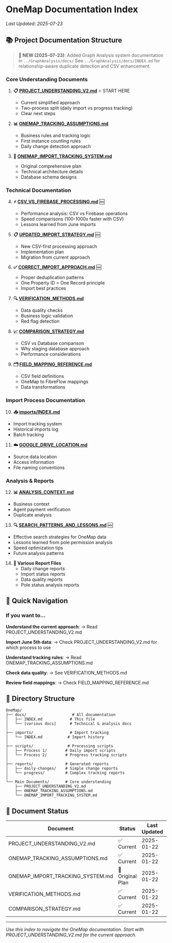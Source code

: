 # OneMap Documentation Index

*Last Updated: 2025-07-23*

## 📚 Project Documentation Structure

> **📍 NEW (2025-07-23)**: Added Graph Analysis system documentation in `../GraphAnalysis/docs/` 
> See `../GraphAnalysis/docs/INDEX.md` for relationship-aware duplicate detection and CSV enhancement.

### Core Understanding Documents

1. **📋 [PROJECT_UNDERSTANDING_V2.md](../PROJECT_UNDERSTANDING_V2.md)** ⭐ START HERE
   - Current simplified approach
   - Two-process split (daily import vs progress tracking)
   - Clear next steps

2. **📊 [ONEMAP_TRACKING_ASSUMPTIONS.md](../ONEMAP_TRACKING_ASSUMPTIONS.md)**
   - Business rules and tracking logic
   - First instance counting rules
   - Daily change detection approach

3. **🔧 [ONEMAP_IMPORT_TRACKING_SYSTEM.md](../ONEMAP_IMPORT_TRACKING_SYSTEM.md)**
   - Original comprehensive plan
   - Technical architecture details
   - Database schema designs

### Technical Documentation

4. **⚡ [CSV_VS_FIREBASE_PROCESSING.md](./CSV_VS_FIREBASE_PROCESSING.md)** 🆕
   - Performance analysis: CSV vs Firebase operations
   - Speed comparisons (100-1000x faster with CSV)
   - Lessons learned from June imports

5. **📋 [UPDATED_IMPORT_STRATEGY.md](./UPDATED_IMPORT_STRATEGY.md)** 🆕
   - New CSV-first processing approach
   - Implementation plan
   - Migration from current approach

6. **✅ [CORRECT_IMPORT_APPROACH.md](./CORRECT_IMPORT_APPROACH.md)** 🆕
   - Proper deduplication patterns
   - One Property ID = One Record principle
   - Import best practices

7. **🔍 [VERIFICATION_METHODS.md](../VERIFICATION_METHODS.md)**
   - Data quality checks
   - Business logic validation
   - Red flag detection

8. **📈 [COMPARISON_STRATEGY.md](../COMPARISON_STRATEGY.md)**
   - CSV vs Database comparison
   - Why staging database approach
   - Performance considerations

9. **🗂️ [FIELD_MAPPING_REFERENCE.md](../FIELD_MAPPING_REFERENCE.md)**
   - CSV field definitions
   - OneMap to FibreFlow mappings
   - Data transformations

### Import Process Documentation

10. **📥 [imports/INDEX.md](../imports/INDEX.md)**
   - Import tracking system
   - Historical imports log
   - Batch tracking

11. **☁️ [GOOGLE_DRIVE_LOCATION.md](./GOOGLE_DRIVE_LOCATION.md)**
   - Source data location
   - Access information
   - File naming conventions

### Analysis & Reports

12. **📊 [ANALYSIS_CONTEXT.md](./ANALYSIS_CONTEXT.md)**
   - Business context
   - Agent payment verification
   - Duplicate analysis

13. **🔍 [SEARCH_PATTERNS_AND_LESSONS.md](./SEARCH_PATTERNS_AND_LESSONS.md)** 🆕
   - Effective search strategies for OneMap data
   - Lessons learned from pole permission analysis
   - Speed optimization tips
   - Future analysis patterns

14. **📝 Various Report Files**
    - Daily change reports
    - Import status reports
    - Data quality reports
    - Pole status analysis reports

## 🎯 Quick Navigation

### If you want to...

**Understand the current approach**:
→ Read PROJECT_UNDERSTANDING_V2.md

**Import June 5th data**:
→ Check PROJECT_UNDERSTANDING_V2.md for which process to use

**Understand tracking rules**:
→ Read ONEMAP_TRACKING_ASSUMPTIONS.md

**Check data quality**:
→ See VERIFICATION_METHODS.md

**Review field mappings**:
→ Check FIELD_MAPPING_REFERENCE.md

## 📁 Directory Structure

```
OneMap/
├── docs/                    # All documentation
│   ├── INDEX.md            # This file
│   └── [various docs]      # Technical & analysis docs
│
├── imports/                # Import tracking
│   └── INDEX.md           # Import history
│
├── scripts/               # Processing scripts
│   ├── Process 1/        # Daily import scripts
│   └── Process 2/        # Progress tracking scripts
│
├── reports/              # Generated reports
│   ├── daily-changes/    # Simple change reports
│   └── progress/         # Complex tracking reports
│
└── Main Documents/       # Core understanding
    ├── PROJECT_UNDERSTANDING_V2.md
    ├── ONEMAP_TRACKING_ASSUMPTIONS.md
    └── ONEMAP_IMPORT_TRACKING_SYSTEM.md
```

## 🔄 Document Status

| Document | Status | Last Updated | Priority |
|----------|--------|--------------|----------|
| PROJECT_UNDERSTANDING_V2.md | ✅ Current | 2025-01-22 | HIGH |
| ONEMAP_TRACKING_ASSUMPTIONS.md | ✅ Current | 2025-01-22 | HIGH |
| ONEMAP_IMPORT_TRACKING_SYSTEM.md | 📝 Original Plan | 2025-01-22 | Reference |
| VERIFICATION_METHODS.md | ✅ Current | 2025-01-22 | Medium |
| COMPARISON_STRATEGY.md | ✅ Current | 2025-01-22 | Medium |

---

*Use this index to navigate the OneMap documentation. Start with PROJECT_UNDERSTANDING_V2.md for the current approach.*